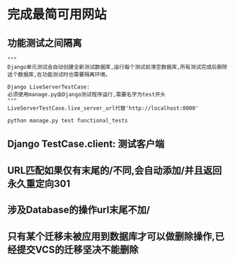 完成最简可用网站
==================

## 功能测试之间隔离

```python3
"""
Django单元测试会自动创建全新测试数据库,运行每个测试前清空数据库,所有测试完成后删除这个数据库,在功能测试时也需要隔离环境。

Django LiveServerTestCase:
必须使用manage.py由Django测试程序运行,需要名字为test开头
"""
LiveServerTestCase.live_server_url代替'http://localhost:8000'

python manage.py test functional_tests
```

## Django TestCase.client: 测试客户端

## URL匹配如果仅有末尾的/不同,会自动添加/并且返回永久重定向301

## 涉及Database的操作url末尾不加/

## 只有某个迁移未被应用到数据库才可以做删除操作,已经提交VCS的迁移坚决不能删除